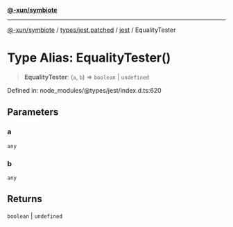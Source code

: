 [**@-xun/symbiote**](../../../../../README.md)

***

[@-xun/symbiote](../../../../../README.md) / [types/jest.patched](../../../README.md) / [jest](../README.md) / EqualityTester

# Type Alias: EqualityTester()

> **EqualityTester**: (`a`, `b`) => `boolean` \| `undefined`

Defined in: node\_modules/@types/jest/index.d.ts:620

## Parameters

### a

`any`

### b

`any`

## Returns

`boolean` \| `undefined`
